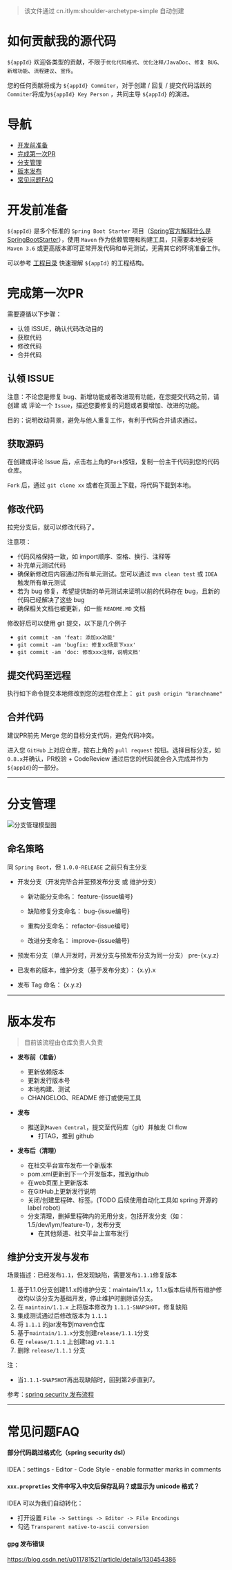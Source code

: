 > 该文件通过 cn.itlym:shoulder-archetype-simple 自动创建

# 如何贡献我的源代码

`${appId}` 欢迎各类型的贡献，不限于`优化代码格式`、`优化注释/JavaDoc`、`修复 BUG`、`新增功能`、`流程建议`、`宣传`。

您的任何贡献将成为 `${appId} Commiter`，对于创建 / 回复 / 提交代码活跃的`Commiter`将成为`${appId} Key Person`
，共同主导 `${appId}` 的演进。

# 导航

- [开发前准备](#开发前准备)
- [完成第一次PR](#完成第一次PR)
- [分支管理](#分支管理)
- [版本发布](#版本发布)
- [常见问题FAQ](常见问题FAQ)

# 开发前准备

`${appId}` 是多个标准的 `Spring Boot Starter` 项目（[Spring官方解释什么是 SpringBootStarter]()），使用 `Maven`
作为依赖管理和构建工具，只需要本地安装 `Maven 3.6` 或更高版本即可正常开发代码和单元测试，无需其它的环境准备工作。

可以参考 [工程目录](doc/module-intro.md) 快速理解 `${appId}` 的工程结构。

# 完成第一次PR

需要遵循以下步骤：

- 认领 ISSUE，确认代码改动目的
- 获取代码
- 修改代码
- 合并代码

## 认领 ISSUE

注意：不论您是修复 bug、新增功能或者改进现有功能，在您提交代码之前，请创建 或 评论一个 `Issue`，描述您要修复的问题或者要增加、改进的功能。

目的：说明改动背景，避免与他人重复工作，有利于代码合并请求通过。

## 获取源码

在创建或评论 Issue 后，点击右上角的`Fork`按钮，复制一份主干代码到您的代码仓库。

`Fork` 后，通过 `git clone xx` 或者在页面上下载，将代码下载到本地。

## 修改代码

拉完分支后，就可以修改代码了。

注意项：

- 代码风格保持一致，如 import顺序、空格、换行、注释等
- 补充单元测试代码
- 确保新修改后内容通过所有单元测试。您可以通过 `mvn clean test` 或 `IDEA` 触发所有单元测试
- 若为 bug 修复，希望提供新的单元测试来证明以前的代码存在 bug，且新的代码已经解决了这些 bug
- 确保相关文档也被更新，如一些 `README.MD` 文档

修改好后可以使用 git 提交，以下是几个例子

- `git commit -am 'feat: 添加xx功能'`
- `git commit -am 'bugfix: 修复xx场景下xxx'`
- `git commit -am 'doc: 修改xxx注释，说明文档'`

## 提交代码至远程

执行如下命令提交本地修改到您的远程仓库上：
`git push origin "branchname"`

## 合并代码

建议PR前先 Merge 您的目标分支代码，避免代码冲突。

进入您 `GitHub` 上对应仓库，按右上角的 `pull request` 按钮。选择目标分支，如 `0.8.x`并确认，PR校验 + CodeReview
通过后您的代码就会合入完成并作为`${appId}`的一部分。

---

# 分支管理

![分支管理模型图](doc/img/gitFlow.png)

## 命名策略

同 `Spring Boot`，但 `1.0.0-RELEASE` 之前只有主分支

- 开发分支（开发完毕合并至预发布分支 或 维护分支）
    - 新功能分支命名：
      feature-{issue编号}

    - 缺陷修复分支命名：
      bug-{issue编号}

    - 重构分支命名：
      refactor-{issue编号}

    - 改进分支命名：
      improve-{issue编号}

- 预发布分支（单人开发时，开发分支与预发布分支为同一分支）
  pre-{x.y.z}

- 已发布的版本，维护分支（基于发布分支）：
  {x.y}.x

- 发布 Tag 命名：
  {x.y.z}

---

# 版本发布

> 目前该流程由仓库负责人负责

- **发布前（准备）**
  - 更新依赖版本
  - 更新发行版本号
  - 本地构建、测试
  - CHANGELOG、README 修订或使用工具

- **发布**
  - 推送到`Maven Central`，提交至代码库（git）并触发 CI flow
    - 打TAG，推到 github

- **发布后（清理）**
  - 在社交平台宣布发布一个新版本
  - pom.xml更新到下一个开发版本，推到github
  - 在web页面上更新版本
  - 在GitHub上更新发行说明
  - 关闭/创建里程碑、标签。(TODO 后续使用自动化工具如 spring 开源的 label robot)
  - 分支清理，删掉里程碑内的无用分支，包括开发分支（如：1.5/dev/lym/feature-1），发布分支
    - 在其他频道、社交平台上宣布发行

## 维护分支开发与发布

场景描述：已经发布`1.1`，但发现缺陷，需要发布`1.1.1`修复版本

1. 基于1.1.0分支创建1.1.x的维护分支：maintain/1.1.x，1.1.x版本后续所有维护修改均以该分支为基础开发，停止维护时删除该分支。
2. 在 `maintain/1.1.x` 上将版本修改为 `1.1.1-SNAPSHOT`，修复缺陷
3. 集成测试通过后修改版本为 `1.1.1`
4. 将 `1.1.1` 的jar发布到maven仓库
5. 基于`maintain/1.1.x`分支创建`release/1.1.1`分支
6. 在 `release/1.1.1` 上创建tag `v1.1.1`
7. 删除 `release/1.1.1` 分支

注：

- 当`1.1.1-SNAPSHOT`再出现缺陷时，回到第2步直到7。

参考：[spring security 发布流程](https://github.com/spring-projects/spring-security/wiki/Release-Process)

----

# 常见问题FAQ

#### 部分代码跳过格式化（spring security dsl）
IDEA：settings - Editor - Code Style - enable formatter marks in comments

#### `xxx.propreties` 文件中写入中文后保存乱码？或显示为 unicode 格式？

IDEA 可以为我们自动转化：
- 打开设置 `File -> Settings -> Editor -> File Encodings`
- 勾选 `Transparent native-to-ascii conversion`

#### gpg 发布错误
https://blog.csdn.net/u011781521/article/details/130454386
